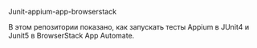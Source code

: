 Junit-appium-app-browserstack

В этом репозитории показано, как запускать тесты Appium в JUnit4 и Junit5 в BrowserStack App Automate.